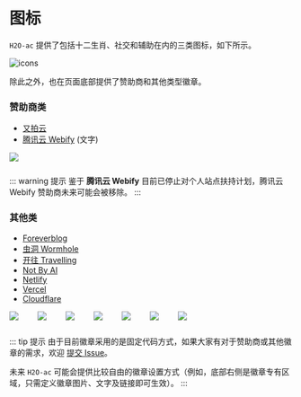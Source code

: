 # 图标

`H2O-ac` 提供了包括十二生肖、社交和辅助在内的三类图标，如下所示。

![icons](/imgs/jnwmsE.webp)

除此之外，也在页面底部提供了赞助商和其他类型徽章。

<style>
    .badge {
        max-width: 200px;
        max-height: 30px;
        display: inline-block;
        margin-right: 30px;
        margin-bottom: 10px;
    }
</style>

### 赞助商类

- [又拍云](https://www.upyun.com/)
- [腾讯云 Webify](https://webify.cloudbase.net/) (文字)

<img src="/imgs/upyun.png" class="badge"/>

::: warning 提示
鉴于 **腾讯云 Webify** 目前已停止对个人站点扶持计划，腾讯云 Webify 赞助商未来可能会被移除。
:::

### 其他类

- [Foreverblog](https://www.foreverblog.cn/)
- [虫洞 Wormhole](https://www.foreverblog.cn/go.html)
- [开往 Travelling](https://www.travellings.cn/go.html)
- [Not By AI](https://notbyai.fyi/)
- [Netlify](https://netlify.com/)
- [Vercel](https://vercel.com/) 
- [Cloudflare](https://www.cloudflare.com/)


<img src="https://img.foreverblog.cn/logo_en_default.png" class="badge"/>
<img src="https://img.foreverblog.cn/wormhole_3.gif" class="badge" />
<img src="https://cdn.jsdelivr.net/gh/travellings-link/travellings/assets/logo.gif" class="badge" />
<img src="https://notbyai.fyi/img/written-by-human-not-by-ai-white.svg" class="badge" />
<img src="https://h2o-ac.lisz.me/assets/icons/netlify-icon-light.svg" class="badge" />
<img src="https://h2o-ac.lisz.me/assets/icons/vercel-logotype-dark.png" class="badge" />
<img src="https://h2o-ac.lisz.me/assets/icons/cloudflare-logo.webp" class="badge" />

::: tip 提示
由于目前徽章采用的是固定代码方式，如果大家有对于赞助商或其他徽章的需求，欢迎 [提交 Issue](https://github.com/zhonger/jekyll-theme-H2O-ac/issues/new)。

未来 `H2O-ac` 可能会提供比较自由的徽章设置方式（例如，底部右侧是徽章专有区域，只需定义徽章图片、文字及链接即可生效）。
:::
